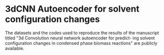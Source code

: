 # 3dCNN Autoencoder for solvent configuration changes
 The datasets and the codes used to reproduce the results of the manuscript titled "3d Convolution neural network autoencoder for predict- ing solvent configuration changes in condensed phase biomass reactions" are publicly available.
